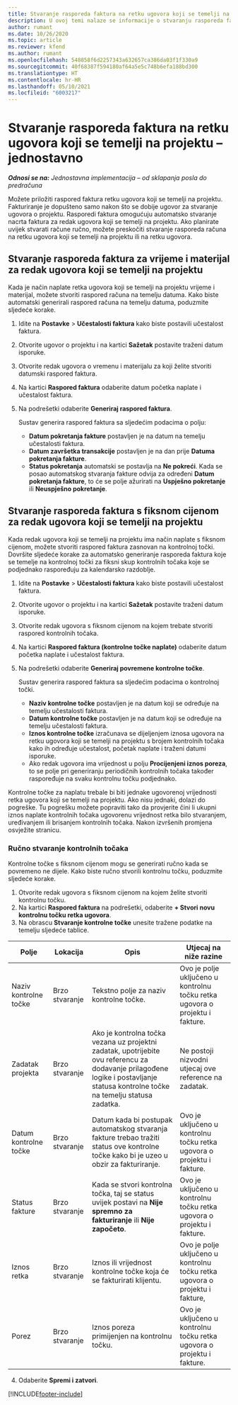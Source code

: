 ```yaml
---
title: Stvaranje rasporeda faktura na retku ugovora koji se temelji na projektu – jednostavno
description: U ovoj temi nalaze se informacije o stvaranju rasporeda faktura i kontrolnih točaka.
author: rumant
ms.date: 10/26/2020
ms.topic: article
ms.reviewer: kfend
ms.author: rumant
ms.openlocfilehash: 548858f6d2257343a632657ca386da03f1f330a9
ms.sourcegitcommit: 40f68387f594180af64a5e5c748b6efa188bd300
ms.translationtype: HT
ms.contentlocale: hr-HR
ms.lasthandoff: 05/10/2021
ms.locfileid: "6003217"
---
```

# <a name="create-invoice-schedules-on-a-project-based-contract-line---lite"></a>Stvaranje rasporeda faktura na retku ugovora koji se temelji na projektu – jednostavno

_**Odnosi se na:** Jednostavna implementacija – od sklapanja posla do predračuna_

Možete priložiti raspored faktura retku ugovora koji se temelji na projektu. Fakturiranje je dopušteno samo nakon što se dobije ugovor za stvaranje ugovora o projektu. Rasporedi faktura omogućuju automatsko stvaranje nacrta faktura za redak ugovora koji se temelji na projektu. Ako planirate uvijek stvarati račune ručno, možete preskočiti stvaranje rasporeda računa na retku ugovora koji se temelji na projektu ili na retku ugovora.

## <a name="create-a-time-and-material-invoice-schedule-for-a-project-based-contract-line"></a>Stvaranje rasporeda faktura za vrijeme i materijal za redak ugovora koji se temelji na projektu

Kada je način naplate retka ugovora koji se temelji na projektu vrijeme i materijal, možete stvoriti raspored računa na temelju datuma. Kako biste automatski generirali raspored računa na temelju datuma, poduzmite sljedeće korake.

1. Idite na **Postavke** > **Učestalosti faktura** kako biste postavili učestalost faktura.
2. Otvorite ugovor o projektu i na kartici **Sažetak** postavite traženi datum isporuke.
3. Otvorite redak ugovora o vremenu i materijalu za koji želite stvoriti datumski raspored faktura. 
4. Na kartici **Raspored faktura** odaberite datum početka naplate i učestalost faktura. 
5. Na podrešetki odaberite **Generiraj raspored faktura**.

    Sustav generira raspored faktura sa sljedećim podacima o polju:

    - **Datum pokretanja fakture** postavljen je na datum na temelju učestalosti faktura.
    - **Datum završetka transakcije** postavljen je na dan prije **Datuma pokretanja fakture**.
    - **Status pokretanja** automatski se postavlja na **Ne pokreći**. Kada se posao automatskog stvaranja fakture odvija za određeni **Datum pokretanja fakture**, to će se polje ažurirati na **Uspješno pokretanje** ili **Neuspješno pokretanje**.

## <a name="create-a-fixed-price-invoice-schedule-for-a-project-based-contract-line"></a>Stvaranje rasporeda faktura s fiksnom cijenom za redak ugovora koji se temelji na projektu

Kada redak ugovora koji se temelji na projektu ima način naplate s fiksnom cijenom, možete stvoriti raspored faktura zasnovan na kontrolnoj točki. Dovršite sljedeće korake za automatsko generiranje rasporeda faktura koje se temelje na kontrolnoj točki za fiksni skup kontrolnih točaka koje se podjednako raspoređuju za kalendarsko razdoblje.

1. Idite na **Postavke** > **Učestalosti faktura** kako biste postavili učestalost faktura.
2. Otvorite ugovor o projektu i na kartici **Sažetak** postavite traženi datum isporuke.
3. Otvorite redak ugovora s fiksnom cijenom na kojem trebate stvoriti raspored kontrolnih točaka. 
4. Na kartici **Raspored faktura (kontrolne točke naplate)** odaberite datum početka naplate i učestalost faktura. 
5. Na podrešetki odaberite **Generiraj povremene kontrolne točke**.

    Sustav generira raspored faktura sa sljedećim podacima o kontrolnoj točki.

    - **Naziv kontrolne točke** postavljen je na datum koji se određuje na temelju učestalosti faktura.
    - **Datum kontrolne točke** postavljen je na datum koji se određuje na temelju učestalosti faktura.
    - **Iznos kontrolne točke** izračunava se dijeljenjem iznosa ugovora na retku ugovora koji se temelji na projektu s brojem kontrolnih točaka kako ih određuje učestalost, početak naplate i traženi datumi isporuke.
    - Ako redak ugovora ima vrijednost u polju **Procijenjeni iznos poreza**, to se polje pri generiranju periodičnih kontrolnih točaka također raspoređuje na svaku kontrolnu točku podjednako.

Kontrolne točke za naplatu trebale bi biti jednake ugovorenoj vrijednosti retka ugovora koji se temelji na projektu. Ako nisu jednaki, dolazi do pogreške. Tu pogrešku možete popraviti tako da provjerite čini li ukupni iznos naplate kontrolnih točaka ugovorenu vrijednost retka bilo stvaranjem, uređivanjem ili brisanjem kontrolnih točaka. Nakon izvršenih promjena osvježite stranicu.

### <a name="manually-create-milestones"></a>Ručno stvaranje kontrolnih točaka

Kontrolne točke s fiksnom cijenom mogu se generirati ručno kada se povremeno ne dijele. Kako biste ručno stvorili kontrolnu točku, poduzmite sljedeće korake.

1. Otvorite redak ugovora s fiksnom cijenom na kojem želite stvoriti kontrolnu točku. 
2. Na kartici **Raspored faktura** na podrešetki, odaberite **+ Stvori novu kontrolnu točku retka ugovora**.
3. Na obrascu **Stvaranje kontrolne točke** unesite tražene podatke na temelju sljedeće tablice. 

| Polje | Lokacija | Opis | Utjecaj na niže razine |
| --- | --- | --- | --- |
| Naziv kontrolne točke | Brzo stvaranje | Tekstno polje za naziv kontrolne točke. | Ovo je polje uključeno u kontrolnu točku retka ugovora o projektu i fakture. |
| Zadatak projekta | Brzo stvaranje | Ako je kontrolna točka vezana uz projektni zadatak, upotrijebite ovu referencu za dodavanje prilagođene logike i postavljanje statusa kontrolne točke na temelju statusa zadatka. | Ne postoji nizvodni utjecaj ove reference na zadatak. |
| Datum kontrolne točke | Brzo stvaranje | Datum kada bi postupak automatskog stvaranja fakture trebao tražiti status ove kontrolne točke kako bi je uzeo u obzir za fakturiranje. | Ovo je uključeno u kontrolnu točku retka ugovora o projektu i fakture. |
| Status fakture | Brzo stvaranje | Kada se stvori kontrolna točka, taj se status uvijek postavi na **Nije spremno za fakturiranje** ili **Nije započeto**. | Ovo je uključeno u kontrolnu točku retka ugovora o projektu i fakture. |
| Iznos retka | Brzo stvaranje | Iznos ili vrijednost kontrolne točke koja će se fakturirati klijentu. | Ovo je polje uključeno u kontrolnu točku retka ugovora o projektu i fakture, |
| Porez | Brzo stvaranje | Iznos poreza primijenjen na kontrolnu točku. | Ovo je uključeno u kontrolnu točku retka ugovora o projektu i fakture. |

4. Odaberite **Spremi i zatvori**.


[!INCLUDE[footer-include](../../includes/footer-banner.md)]
